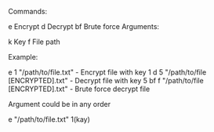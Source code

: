 Commands:

e Encrypt
d Decrypt
bf Brute force
Arguments:

k Key
f File path

Example:

e 1 "/path/to/file.txt"  - Encrypt file with key 1
d 5 "/path/to/file [ENCRYPTED].txt" - Decrypt file with key 5
bf f "/path/to/file [ENCRYPTED].txt" - Brute force decrypt file

Argument could be in any order

e  "/path/to/file.txt" 1(kay)